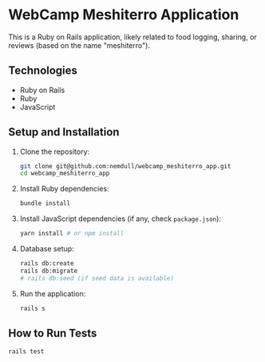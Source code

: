 # WebCamp Meshiterro Application

This is a Ruby on Rails application, likely related to food logging, sharing, or reviews (based on the name "meshiterro").

## Technologies

- Ruby on Rails
- Ruby
- JavaScript

## Setup and Installation

1. Clone the repository:
   ```bash
   git clone git@github.com:nemdull/webcamp_meshiterro_app.git
   cd webcamp_meshiterro_app
   ```
2. Install Ruby dependencies:
   ```bash
   bundle install
   ```
3. Install JavaScript dependencies (if any, check `package.json`):
   ```bash
   yarn install # or npm install
   ```
4. Database setup:
   ```bash
   rails db:create
   rails db:migrate
   # rails db:seed (if seed data is available)
   ```
5. Run the application:
   ```bash
   rails s
   ```

## How to Run Tests

```bash
rails test
```